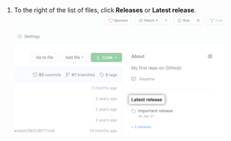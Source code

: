 1. To the right of the list of files, click **Releases** or **Latest release**.
  ![Releases section in right-hand sidebar](/assets/images/help/releases/release-link.png)
